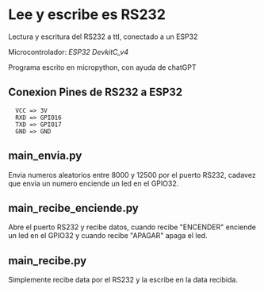 # Lee y escribe es RS232

Lectura y escritura del RS232 a ttl, conectado a un ESP32

Microcontrolador: _ESP32 DevkitC_v4_

Programa escrito en micropython, con ayuda de chatGPT

## Conexion Pines de RS232 a ESP32

```
  VCC => 3V
  RXD => GPIO16
  TXD => GPIO17
  GND => GND
```

## main_envia.py

Envia numeros aleatorios entre 8000 y 12500 por el puerto RS232, cadavez que envia un numero enciende un led en el GPIO32.

## main_recibe_enciende.py

Abre el puerto RS232 y recibe datos, cuando recibe "ENCENDER" enciende un led en el GPIO32 y cuando recibe "APAGAR" apaga el led.

## main_recibe.py

Simplemente recibe data por el RS232 y la escribe en la data recibida.
